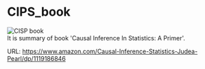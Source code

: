 # CIPS_book  

![CISP book](https://images-na.ssl-images-amazon.com/images/I/41Qcg8zTPUL._SX342_BO1,204,203,200_.jpg)  
It is summary of book 'Causal Inference In Statistics: A Primer'.  

 URL: https://www.amazon.com/Causal-Inference-Statistics-Judea-Pearl/dp/1119186846  